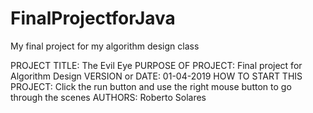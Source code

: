 # FinalProjectforJava
My final project for my algorithm design class

PROJECT TITLE: The Evil Eye
PURPOSE OF PROJECT: Final project for Algorithm Design
VERSION or DATE: 01-04-2019
HOW TO START THIS PROJECT: Click the run button and use the right mouse button to go through the scenes
AUTHORS: Roberto Solares
